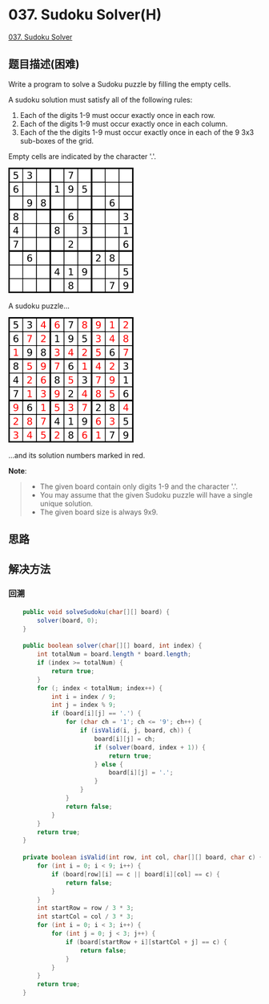 # 037. Sudoku Solver\(H\)

[037. Sudoku Solver](https://leetcode-cn.com/problems/sudoku-solver/)

## 题目描述\(困难\)

Write a program to solve a Sudoku puzzle by filling the empty cells.

A sudoku solution must satisfy all of the following rules:

1. Each of the digits 1-9 must occur exactly once in each row.
2. Each of the digits 1-9 must occur exactly once in each column.
3. Each of the the digits 1-9 must occur exactly once in each of the 9 3x3 sub-boxes of the grid.

Empty cells are indicated by the character '.'.

![](/assets/001-100/037-p-1.png)

A sudoku puzzle...

![](/assets/001-100/037-p-2.png)

...and its solution numbers marked in red.

**Note**:

> * The given board contain only digits 1-9 and the character '.'.
> * You may assume that the given Sudoku puzzle will have a single unique solution.
> * The given board size is always 9x9.

## 思路

## 解决方法

### 回溯


```java
    public void solveSudoku(char[][] board) {
        solver(board, 0);
    }

    public boolean solver(char[][] board, int index) {
        int totalNum = board.length * board.length;
        if (index >= totalNum) {
            return true;
        }
        for (; index < totalNum; index++) {
            int i = index / 9;
            int j = index % 9;
            if (board[i][j] == '.') {
                for (char ch = '1'; ch <= '9'; ch++) {
                    if (isValid(i, j, board, ch)) {
                        board[i][j] = ch;
                        if (solver(board, index + 1)) {
                            return true;
                        } else {
                            board[i][j] = '.';
                        }
                    }
                }
                return false;
            }
        }
        return true;
    }

    private boolean isValid(int row, int col, char[][] board, char c) {
        for (int i = 0; i < 9; i++) {
            if (board[row][i] == c || board[i][col] == c) {
                return false;
            }
        }
        int startRow = row / 3 * 3;
        int startCol = col / 3 * 3;
        for (int i = 0; i < 3; i++) {
            for (int j = 0; j < 3; j++) {
                if (board[startRow + i][startCol + j] == c) {
                    return false;
                }
            }
        }
        return true;
    }
```



